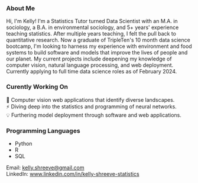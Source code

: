 ### About Me

Hi, I'm Kelly! I'm a Statistics Tutor turned Data Scientist with an M.A. in sociology, a B.A. in environmental sociology, and 5+ years' experience teaching statistics. After multiple years teaching, I felt the pull back to quantitative research. Now a graduate of TripleTen's 10 month data science bootcamp, I'm looking to harness my experience with environment and food systems to build software and models that improve the lives of people and our planet. My current projects include deepening my knowledge of computer vision, natural language processing, and web deployment. Currently applying to full time data science roles as of February 2024. 

### Curently Working On
🌱 Computer vision web applications that identify diverse landscapes.  
⚡ Diving deep into the statistics and programming of neural networks.  
:bulb: Furthering model deployment through software and web applications.

### Programming Languages
* Python
* R
* SQL

Email: kelly.shreeve@gmail.com  
LinkedIn: www.linkedin.com/in/kelly-shreeve-statistics

<!--
**kellyshreeve/kellyshreeve** is a ✨ _special_ ✨ repository because its `README.md` (this file) appears on your GitHub profile.

Here are some ideas to get you started:

- 🔭 I’m currently working on ...
- 🌱 I’m currently learning ...
- 👯 I’m looking to collaborate on ...
- 🤔 I’m looking for help with ...
- 💬 Ask me about ...
- 📫 How to reach me: ...
- 😄 Pronouns: ...
- ⚡ Fun fact: ...
-->
